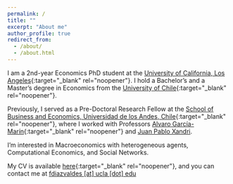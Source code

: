 ```yaml
---
permalink: /
title: ""
excerpt: "About me"
author_profile: true
redirect_from: 
  - /about/
  - /about.html
---
```



I am a 2nd-year Economics PhD student at the [University of California, Los Angeles](https://economics.ucla.edu/graduate/ph-d-program/){:target="_blank" rel="noopener"}. I hold a Bachelor’s and a Master’s degree in Economics from the [University of Chile](https://econ.uchile.cl/){:target="_blank" rel="noopener"}. 

Previously, I served as a Pre-Doctoral Research Fellow at the [School of Business and Economics, Universidad de los Andes, Chile](https://www.uandes.cl/sbe/){:target="_blank" rel="noopener"}, where I worked with Professors [Alvaro García-Marín](https://sites.google.com/site/afgarciama/home){:target="_blank" rel="noopener"} and [Juan Pablo Xandri](https://jxandri.com/home). 

I’m interested in Macroeconomics with heterogeneous agents, Computational Economics, and Social Networks.

My CV is available [here](files/CV/CV.pdf){:target="_blank" rel="noopener"}, and you can contact me at [fdiazvaldes [at] ucla [dot] edu](mailto:fdiazvaldes@g.ucla.edu)
